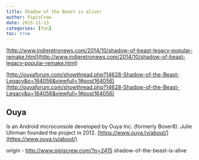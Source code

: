 ```yaml
---
title: Shadow of the Beast is alive!
author: PipisCrew
date: 2015-11-13
categories: [fun]
toc: true
---
```


[http://www.indieretronews.com/2014/10/shadow-of-beast-legacy-popular-remake.html](http://www.indieretronews.com/2014/10/shadow-of-beast-legacy-popular-remake.html)

[http://ouyaforum.com/showthread.php?14628-Shadow-of-the-Beast-Legacy&p=164056&viewfull=1#post164056](http://ouyaforum.com/showthread.php?14628-Shadow-of-the-Beast-Legacy&p=164056&viewfull=1#post164056)

## Ouya

Is an Android microconsole developed by Ouya Inc. (formerly Boxer8). Julie Uhrman founded the project in 2012. [https://www.ouya.tv/about/](https://www.ouya.tv/about/)

origin - http://www.pipiscrew.com/?p=2415 shadow-of-the-beast-is-alive